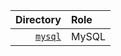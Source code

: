|                    Directory | Role  |
| ---------------------------: | :---- |
| [`mysql`](./mysql/README.md) | MySQL |
